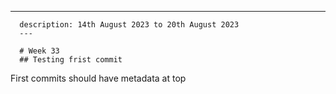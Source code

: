 ---
      description: 14th August 2023 to 20th August 2023
      ---
      
      # Week 33
      ## Testing frist commit

First commits should have metadata at top